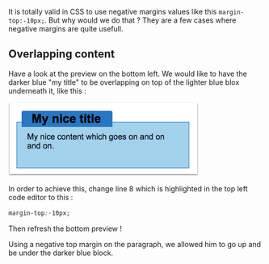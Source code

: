 It is totally valid in CSS to use negative margins values like this `margin-top:-10px;`. But why would we do that ?
They are a few cases where negative margins are quite usefull.

## Overlapping content

Have a look at the preview on the bottom left. We would like to have the darker blue "my title" to be overlapping on top of the lighter blue blox underneath it, like this :

![](.guides/img/overlapping.png)

In order to achieve this, change line 8 which is highlighted in the top left code editor to this :

```css
margin-top:-10px;
```

Then refresh the bottom preview !

Using a negative top margin on the paragraph, we allowed him to go up and be under the darker blue block.
